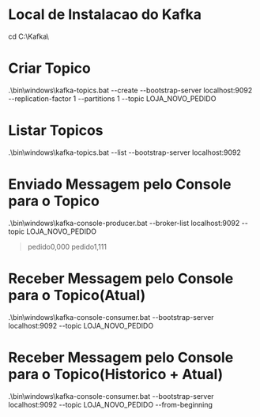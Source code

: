 # Local de Instalacao do Kafka
cd C:\Kafka\ 

# Criar Topico
.\bin\windows\kafka-topics.bat --create --bootstrap-server localhost:9092 --replication-factor 1 --partitions 1 --topic LOJA_NOVO_PEDIDO

# Listar Topicos
.\bin\windows\kafka-topics.bat --list --bootstrap-server localhost:9092 

# Enviado Messagem pelo Console para o Topico
.\bin\windows\kafka-console-producer.bat --broker-list localhost:9092 --topic LOJA_NOVO_PEDIDO
>pedido0,000
>pedido1,111

# Receber Messagem pelo Console para o Topico(Atual)
.\bin\windows\kafka-console-consumer.bat --bootstrap-server localhost:9092 --topic LOJA_NOVO_PEDIDO


# Receber Messagem pelo Console para o Topico(Historico + Atual)
.\bin\windows\kafka-console-consumer.bat --bootstrap-server localhost:9092 --topic LOJA_NOVO_PEDIDO --from-beginning
